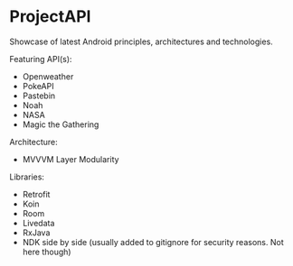 # ProjectAPI
Showcase of latest Android principles, architectures and technologies.

Featuring API(s):
- Openweather
- PokeAPI
- Pastebin
- Noah
- NASA
- Magic the Gathering

Architecture:
- MVVVM Layer Modularity

Libraries:
- Retrofit
- Koin
- Room
- Livedata
- RxJava
- NDK side by side (usually added to gitignore for security reasons. Not here though)
